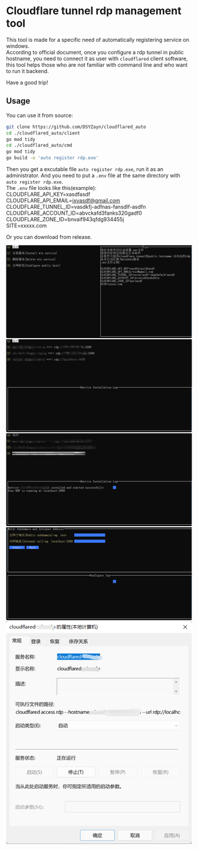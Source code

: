 # Cloudflare tunnel rdp management tool

This tool is made for a specific need of automatically registering service on windows.  
According to official document, once you configure a rdp tunnel in public hostname, you need to connect it as user with `cloudflared` client software, this tool helps those who are not familiar with command line and who want to run it backend.  

Have a good trip!

## Usage

You can use it from source:
```sh
git clone https://github.com/DSYZayn/cloudflared_auto
cd ./cloudflared_auto/client
go mod tidy
cd ./cloudflared_auto/cmd
go mod tidy
go build -o 'auto register rdp.exe'
```
Then you get a excutable file `auto register rdp.exe`, run it as an administrator.
And you need to put a `.env` file at the same directory with `auto register rdp.exe`.  
The `.env` file looks like this(example):  
CLOUDFLARE_API_KEY=xasdfasdf  
CLOUDFLARE_API_EMAIL=ixvasdf@gmail.com  
CLOUDFLARE_TUNNEL_ID=vasdkfj-adfnas-fansdlf-asdfn  
CLOUDFLARE_ACCOUNT_ID=abvckafd3fanks320gadf0  
CLOUDFLARE_ZONE_ID=bnvaif943qfdg934455j  
SITE=xxxxx.com  

Or you can download from release.

![alt text](image.png)
![alt text](image-1.png)
![alt text](image-2.png)
![alt text](image-3.png)
![alt text](image-4.png)